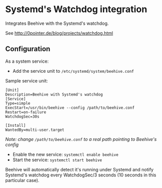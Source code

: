 # Systemd's Watchdog integration

Integrates Beehive with the Systemd's watchdog.

See http://0pointer.de/blog/projects/watchdog.html

## Configuration

As a system service:

* Add the service unit to `/etc/systemd/system/beehive.conf`

Sample service unit:

```
[Unit]
Description=Beehive with Systemd's watchdog
[Service]
Type=simple
ExecStart=/usr/bin/beehive --config /path/to/beehive.conf
Restart=on-failure
WatchdogSec=30s

[Install]
WantedBy=multi-user.target
```
*Note: change `/path/to/beehive.conf` to a real path pointing to Beehive's config*

* Enable the new service: `systemctl enable beehive`
* Start the service: `systemctl start beehive`

Beehive will automatically detect it's running under Systemd and notify Systemd's watchdog every WatchdogSec/3 seconds (10 seconds in this particular case).